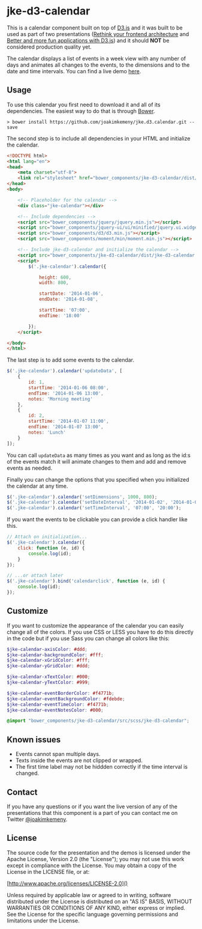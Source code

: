 # jke-d3-calendar

This is a calendar component built on top of [D3.js](http://d3js.org) and it was built to be used as part of two presentations
([Rethink your frontend architecture](https://github.com/joakimkemeny/presentation.frontend) and
[Better and more fun applications with D3.js](https://github.com/joakimkemeny/presentation.d3)) and it should **NOT**
be considered production quality yet.

The calendar displays a list of events in a week view with any number of days and animates all changes to the events, to the dimensions and to the date and time intervals. You can find a live demo [here](http://joakimkemeny.github.io/jke.d3.calendar).

## Usage

To use this calendar you first need to download it and all of its dependencies. The easiest way to do that is through [Bower](http://bower.io).

```
> bower install https://github.com/joakimkemeny/jke.d3.calendar.git --save
```

The second step is to include all dependencies in your HTML and initialize the calendar.

```html
<!DOCTYPE html>
<html lang="en">
<head>
	<meta charset="utf-8">
	<link rel="stylesheet" href="bower_components/jke-d3-calendar/dist/jke-d3-calendar.css">
</head>
<body>

	<!-- Placeholder for the calendar -->
	<div class="jke-calendar"></div>

	<!-- Include dependencies -->
	<script src="bower_components/jquery/jquery.min.js"></script>
	<script src="bower_components/jquery-ui/ui/minified/jquery.ui.widget.min.js"></script>
	<script src="bower_components/d3/d3.min.js"></script>
	<script src="bower_components/moment/min/moment.min.js"></script>

	<!-- Include jke-d3-calendar and initialize the calendar -->
	<script src="bower_components/jke-d3-calendar/dist/jke-d3-calendar.min.js"></script>
	<script>
		$('.jke-calendar').calendar({

			height: 600,
			width: 800,

			startDate: '2014-01-06',
			endDate: '2014-01-08',

			startTime: '07:00',
			endTime: '18:00'

		});
	</script>

</body>
</html>
```

The last step is to add some events to the calendar.

```javascript
$('.jke-calendar').calendar('updateData', [
	{
		id: 1,
		startTime: '2014-01-06 08:00',
		endTime: '2014-01-06 13:00',
		notes: 'Morning meeting'
	},
	{
		id: 2,
		startTime: '2014-01-07 11:00',
		endTime: '2014-01-07 13:00',
		notes: 'Lunch'
	}
]);
```

You can call `updateData` as many times as you want and as long as the id:s of the events match it will animate changes to them and add and remove events as needed.

Finally you can change the options that you specified when you initialized the calendar at any time.

```javascript
$('.jke-calendar').calendar('setDimensions', 1000, 800);
$('.jke-calendar').calendar('setDateInterval', '2014-01-02', '2014-01-05');
$('.jke-calendar').calendar('setTimeInterval', '07:00', '20:00');
```

If you want the events to be clickable you can provide a click handler like this.

```javascript
// Attach on initialization...
$('.jke-calendar').calendar({
	click: function (e, id) {
		console.log(id);
	}
});

// ...or attach later
$('.jke-calendar').bind('calendarclick', function (e, id) {
	console.log(id);
});
```

## Customize

If you want to customize the appearance of the calendar you can easily change all of the colors. If you use CSS or LESS you have to do this directly in the code but if you use Sass you can change all colors like this:

```scss
$jke-calendar-axisColor: #ddd;
$jke-calendar-backgroundColor: #fff;
$jke-calendar-xGridColor: #fff;
$jke-calendar-yGridColor: #ddd;

$jke-calendar-xTextColor: #000;
$jke-calendar-yTextColor: #999;

$jke-calendar-eventBorderColor: #f4771b;
$jke-calendar-eventBackgroundColor: #fdebde;
$jke-calendar-eventTimeColor: #f4771b;
$jke-calendar-eventNotesColor: #000;

@import "bower_components/jke-d3-calendar/src/scss/jke-d3-calendar";
```

## Known issues

* Events cannot span multiple days.
* Texts inside the events are not clipped or wrapped.
* The first time label may not be hiddden correctly if the time interval is changed.

## Contact

If you have any questions or if you want the live version of any of the presentations that this component is a part of you can contact me on Twitter [@joakimkemeny](http://twitter.com/joakimkemeny).

## License

The source code for the presentation and the demos is licensed under the Apache License,
Version 2.0 (the "License"); you may not use this work except in compliance with the License.
You may obtain a copy of the License in the LICENSE file, or at:

[http://www.apache.org/licenses/LICENSE-2.0]()

Unless required by applicable law or agreed to in writing, software distributed under the License
is distributed on an "AS IS" BASIS, WITHOUT WARRANTIES OR CONDITIONS OF ANY KIND, either express or
implied. See the License for the specific language governing permissions and limitations under
the License.
